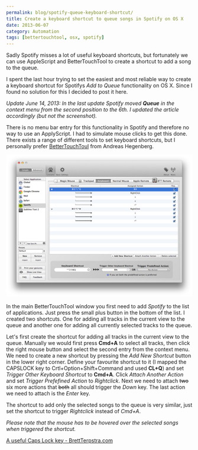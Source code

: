 ```yaml
---
permalink: blog/spotify-queue-keyboard-shortcut/
title: Create a keyboard shortcut to queue songs in Spotify on OS X
date: 2013-06-07
category: Automation
tags: [bettertouchtool, osx, spotify]
---
```


Sadly Spotify misses a lot of useful keyboard shortcuts, but fortunately we can use AppleScript and BetterTouchTool to create a shortcut to add a song to the queue.

I spent the last hour trying to set the easiest and most reliable way to create a keyboard shortcut for Spotifys _Add to Queue_ functionality on OS X. Since I found no solution for this I decided to post it here.

_Update June 14, 2013: In the last update Spotify moved **Queue** in the context menu from the second position to the 6th. I updated the article accordingly (but not the screenshot)._

There is no menu bar entry for this functionality in Spotify and therefore no way to use an ApplyScript. I had to simulate mouse clicks to get this done. There exists a range of different tools to set keyboard shortcuts, but I personally prefer [BetterTouchToul](http://www.bettertouchtool.net) from Andreas Hegenberg.

![BetterTouchTool](/blog/2013-06-07-spotify-queue-keyboard-shortcut/bettertouchtool.png)

In the main BetterTouchTool window you first need to add _Spotify_ to the list of applications. Just press the small plus button in the bottom of the list. I created two shortcuts. One for adding all tracks in the current view to the queue and another one for adding all currently selected tracks to the queue.

Let's first create the shortcut for adding all tracks in the current view to the queue. Manually we would first press **Cmd+A** to select all tracks, then click the right mouse button and select the second entry from the context menu. We need to create a new shortcut by pressing the _Add New Shortcut_ button in the lower right corner. Define your favourite shortcut to it (I mapped the CAPSLOCK key to Crtl+Option+Shift+Command and used **CL+Q**) and set _Trigger Other Keyboard Shortcut_ to **Cmd+A**. Click _Attach Another Action_ and set _Trigger Prefefined Action_ to _Rightclick_. Next we need to attach <strike>two</strike> six more actions that <strike>both</strike> all should trigger the _Down_ key. The last action we need to attach is the _Enter_ key.

The shortcut to add only the selected songs to the queue is very similar, just set the shortcut to trigger _Rightclick_ instead of _Cmd+A_.

_Please note that the mouse has to be hovered over the selected songs when triggered the shortcut._

[A useful Caps Lock key - BrettTerpstra.com](http://brettterpstra.com/2012/12/08/a-useful-caps-lock-key/)
